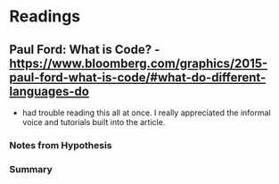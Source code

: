 # Readings

## Paul Ford: What is Code? - https://www.bloomberg.com/graphics/2015-paul-ford-what-is-code/#what-do-different-languages-do 
- had trouble reading this all at once. I really appreciated the informal voice and tutorials built into the article.

### Notes from Hypothesis

### Summary
